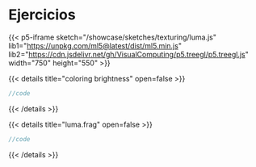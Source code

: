 # Ejercicios

{{< p5-iframe sketch="/showcase/sketches/texturing/luma.js" lib1="https://unpkg.com/ml5@latest/dist/ml5.min.js" lib2="https://cdn.jsdelivr.net/gh/VisualComputing/p5.treegl/p5.treegl.js" width="750" height="550" >}}


{{< details title="coloring brightness" open=false >}}
```js
//code
```
{{< /details >}}

{{< details title="luma.frag" open=false >}}
```js
//code
```
{{< /details >}}